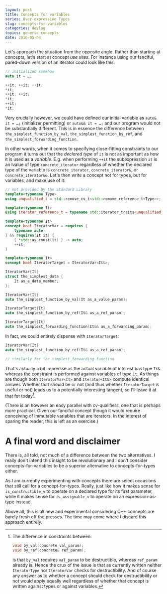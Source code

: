 ```yaml
---
layout: post
title: Concepts for variables
series: Over-expressive Types
slug: concepts-for-variables
categories: devlog
topics: generic concepts
date: 2016-05-04
---
```


Let's approach the situation from the opposite angle. Rather than starting at concepts, let's start
at concept *use sites*. For instance using our fanciful, pared-down version of an iterator could
look like this:

```cpp
// initialized somehow
auto it = …;

++it; ++it; ++it;
*it;
++it; ++it;
*it;
++it;
*it;
```

Very crucially however, we could have defined our initial variable as `auto& it = …;` (initializer
permitting) or `auto&& it = …;` and our program would not be substantially different. This is in
essence the difference between `the_simplest_function_by_val`, `the_simplest_function_by_ref`, and
`the_simplest_forwarding_function`.

In other words, when it comes to specifying close-fitting constraints to our program it turns out
that the *declared type* of `it` is not as important as how it is used as a *variable*. E.g. when
performing `++it` the subexpression `it` is an lvalue of type `concrete_iterator` regardless of
whether the declared type of the variable is `concrete_iterator`, `concrete_iterator&`, or
`concrete_iterator&&`. Let's then write a concept not for types, but for variables, and make use of
it:

```cpp
// not provided by the Standard Library
template<typename Type>
using unqualified_t = std::remove_cv_t<std::remove_reference_t<Type>>;

template<typename It>
using iterator_reference_t = typename std::iterator_traits<unqualified_t<It>>::reference;

template<typename It>
concept bool IteratorVar = requires {
    typename auto;
} && requires(It it) {
    { *std::as_const(it) } -> auto;
    ++it;
}

template<typename It>
concept bool IteratorTarget = IteratorVar<It&>;

IteratorVar{It}
struct the_simplest_data {
    It as_a_data_member;
};

IteratorVar{It}
auto the_simplest_function_by_val(It as_a_value_param);

IteratorTarget{It}
auto the_simplest_function_by_ref(It& as_a_ref_param);

IteratorTarget{It}
auto the_simplest_forwarding_function(It&& as_a_forwarding_param);
```

In fact, we could entirely dispense with `IteratorTarget`:

```cpp
IteratorVar{It}
auto the_simplest_function_by_ref(It& as_a_ref_param);

// similarly for the_simplest_forwarding function
```

That's actually a bit imprecise as the actual variable of interest has type `It&` whereas the
constraint is performed against variables of type `It`. As things are though both `IteratorVar<It>`
and `Iterator<It&>` compute identical answer. Whether that should be or not (and thus whether
`IteratorTarget` is useful or not) leads us to a potentially interesting tangent, so I'll leave it
at that for today[^1].

  [^1]:
    The difference in constraints between:

    ```cpp
    void by_val(concrete val_param);
    void by_ref(concrete& ref_param);
    ```

    is that `by_val` requires `val_param` to be destructible, whereas `ref_param` already is. Hence
    the crux of the issue is that as currently written neither `IteratorType` nor `IteratorVar`
    checks for destructibility. And of course any answer as to whether a concept should check for
    destructibility or not would apply equally well regardless of whether that concept is written
    against types or against variables.

(There is an however an easy parallel with *cv*-qualifiers, one that is perhaps more practical.
Given our fanciful concept though it would require conceiving of immutable variables that are
iterators. In the interest of sparing the reader, this is left as an exercise.)

A final word and disclaimer
===========================

There is, all told, not much of a difference between the two alternatives. I really don't intend
this insight to be revolutionary and I don't consider concepts-for-variables to be a superior
alternative to concepts-for-types either.

As I am currently experimenting with concepts there are select occasions that still call for a
concept-for-types. Really, just like how it makes sense for `is_constructible_v` to operate on a
declared type for its first parameter, while it makes sense for `is_assignable_v` to operate on an
expression-as-type instead.

Above all, this is all new and experimental considering C++ concepts are barely fresh off the
presses. The time may come where I discard this approach entirely.
